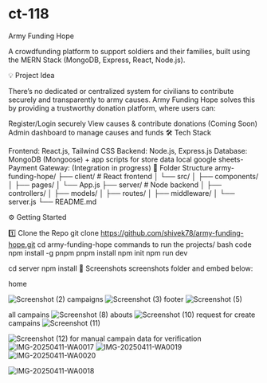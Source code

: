 # ct-118
Army Funding Hope

A crowdfunding platform to support soldiers and their families, built using the MERN Stack (MongoDB, Express, React, Node.js).

💡 Project Idea

There’s no dedicated or centralized system for civilians to contribute securely and transparently to army causes.
Army Funding Hope solves this by providing a trustworthy donation platform, where users can:

Register/Login securely
View causes & contribute donations
(Coming Soon) Admin dashboard to manage causes and funds
🛠️ Tech Stack

Frontend: React.js, Tailwind CSS
Backend: Node.js, Express.js
Database: MongoDB (Mongoose) + app scripts for store data local google sheets-
Payment Gateway: (Integration in progress)
📁 Folder Structure army-funding-hope/ ├── client/ # React frontend │ └── src/ │ ├── components/ │ ├── pages/ │ └── App.js ├── server/ # Node backend │ ├── controllers/ │ ├── models/ │ ├── routes/ │ ├── middleware/ │ └── server.js └── README.md

⚙️ Getting Started

1️⃣ Clone the Repo
git clone https://github.com/shivek78/army-funding-hope.git cd army-funding-hope
commands to run the projects/ bash code npm install -g pnpm pnpm install npm init npm run dev

cd server npm install
📸 Screenshots screenshots folder and embed below:

home

![Screenshot (2)](https://github.com/user-attachments/assets/3a5c7acc-978b-47b7-a460-2a74a0b9271d)
campaigns
![Screenshot (3)](https://github.com/user-attachments/assets/3c670681-607e-41a2-92a7-13ea17a5d482)
footer
![Screenshot (5)](https://github.com/user-attachments/assets/74e45291-b126-4c74-8b7e-15fd2f17b8c8)

all campains
![Screenshot (8)](https://github.com/user-attachments/assets/a9b5136c-920b-4faf-88eb-6f047e3f311c)
abouts
![Screenshot (10)](https://github.com/user-attachments/assets/4e446a3b-db00-4eca-b8d5-68e122d0ca6c)
request for create campains
![Screenshot (11)](https://github.com/user-attachments/assets/3f975331-0d0e-427d-9565-86df13072cab)

![Screenshot (12)](https://github.com/user-attachments/assets/e0f1e003-302f-4eae-b8dc-86e6b507138e)
 for manual campain data for verification  
![IMG-20250411-WA0017](https://github.com/user-attachments/assets/43409557-81f8-4ec1-9243-6a1bca1c0f84)
![IMG-20250411-WA0019](https://github.com/user-attachments/assets/e3605b30-a29b-4e5c-9800-9039f8af5202)![IMG-20250411-WA0020](https://github.com/user-attachments/assets/99fb5212-cec3-4dcf-b6a0-5971ac39b4b6)


![IMG-20250411-WA0018](https://github.com/user-attachments/assets/1bf0919a-b8be-48be-843a-326ee059d61d)
